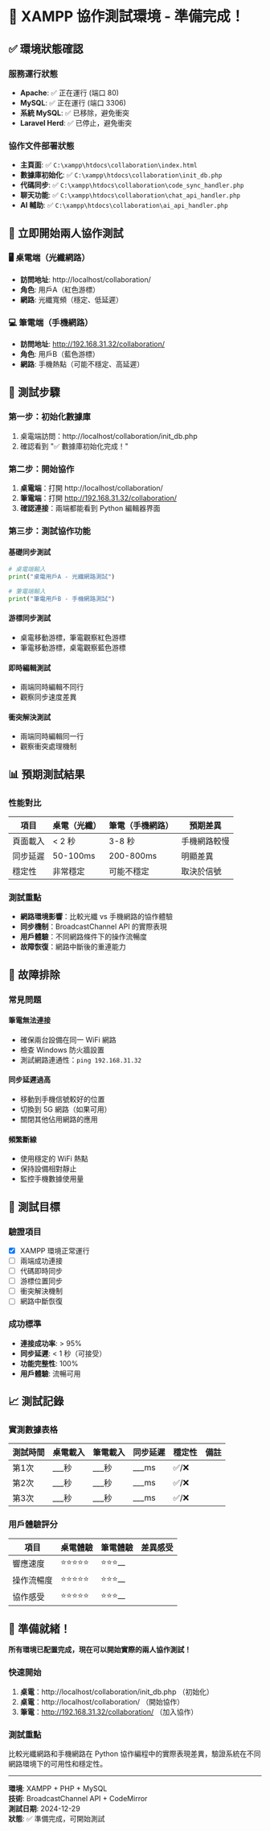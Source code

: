 # 🎉 XAMPP 協作測試環境 - 準備完成！

## ✅ 環境狀態確認

### 服務運行狀態
- **Apache**: ✅ 正在運行 (端口 80)
- **MySQL**: ✅ 正在運行 (端口 3306) 
- **系統 MySQL**: ✅ 已移除，避免衝突
- **Laravel Herd**: ✅ 已停止，避免衝突

### 協作文件部署狀態
- **主頁面**: ✅ `C:\xampp\htdocs\collaboration\index.html`
- **數據庫初始化**: ✅ `C:\xampp\htdocs\collaboration\init_db.php`
- **代碼同步**: ✅ `C:\xampp\htdocs\collaboration\code_sync_handler.php`
- **聊天功能**: ✅ `C:\xampp\htdocs\collaboration\chat_api_handler.php`
- **AI 輔助**: ✅ `C:\xampp\htdocs\collaboration\ai_api_handler.php`

## 🚀 立即開始兩人協作測試

### 🖥️ 桌電端（光纖網路）
- **訪問地址**: http://localhost/collaboration/
- **角色**: 用戶A（紅色游標）
- **網路**: 光纖寬頻（穩定、低延遲）

### 💻 筆電端（手機網路）
- **訪問地址**: http://192.168.31.32/collaboration/
- **角色**: 用戶B（藍色游標）  
- **網路**: 手機熱點（可能不穩定、高延遲）

## 📝 測試步驟

### 第一步：初始化數據庫
1. 桌電端訪問：http://localhost/collaboration/init_db.php
2. 確認看到 "✅ 數據庫初始化完成！"

### 第二步：開始協作
1. **桌電端**：打開 http://localhost/collaboration/
2. **筆電端**：打開 http://192.168.31.32/collaboration/
3. **確認連接**：兩端都能看到 Python 編輯器界面

### 第三步：測試協作功能

#### 基礎同步測試
```python
# 桌電端輸入
print("桌電用戶A - 光纖網路測試")

# 筆電端輸入  
print("筆電用戶B - 手機網路測試")
```

#### 游標同步測試
- 桌電移動游標，筆電觀察紅色游標
- 筆電移動游標，桌電觀察藍色游標

#### 即時編輯測試
- 兩端同時編輯不同行
- 觀察同步速度差異

#### 衝突解決測試
- 兩端同時編輯同一行
- 觀察衝突處理機制

## 📊 預期測試結果

### 性能對比
| 項目 | 桌電（光纖） | 筆電（手機網路） | 預期差異 |
|------|-------------|----------------|---------|
| 頁面載入 | < 2 秒 | 3-8 秒 | 手機網路較慢 |
| 同步延遲 | 50-100ms | 200-800ms | 明顯差異 |
| 穩定性 | 非常穩定 | 可能不穩定 | 取決於信號 |

### 測試重點
- **網路環境影響**：比較光纖 vs 手機網路的協作體驗
- **同步機制**：BroadcastChannel API 的實際表現
- **用戶體驗**：不同網路條件下的操作流暢度
- **故障恢復**：網路中斷後的重連能力

## 🔧 故障排除

### 常見問題

#### 筆電無法連接
- 確保兩台設備在同一 WiFi 網路
- 檢查 Windows 防火牆設置
- 測試網路連通性：`ping 192.168.31.32`

#### 同步延遲過高
- 移動到手機信號較好的位置
- 切換到 5G 網路（如果可用）
- 關閉其他佔用網路的應用

#### 頻繁斷線
- 使用穩定的 WiFi 熱點
- 保持設備相對靜止
- 監控手機數據使用量

## 🎯 測試目標

### 驗證項目
- [x] XAMPP 環境正常運行
- [ ] 兩端成功連接
- [ ] 代碼即時同步
- [ ] 游標位置同步
- [ ] 衝突解決機制
- [ ] 網路中斷恢復

### 成功標準
- **連接成功率**: > 95%
- **同步延遲**: < 1 秒（可接受）
- **功能完整性**: 100%
- **用戶體驗**: 流暢可用

## 📈 測試記錄

### 實測數據表格
| 測試時間 | 桌電載入 | 筆電載入 | 同步延遲 | 穩定性 | 備註 |
|---------|---------|---------|---------|--------|------|
| 第1次 | ___秒 | ___秒 | ___ms | ✅/❌ | |
| 第2次 | ___秒 | ___秒 | ___ms | ✅/❌ | |
| 第3次 | ___秒 | ___秒 | ___ms | ✅/❌ | |

### 用戶體驗評分
| 項目 | 桌電體驗 | 筆電體驗 | 差異感受 |
|------|---------|---------|---------|
| 響應速度 | ⭐⭐⭐⭐⭐ | ⭐⭐⭐__ | |
| 操作流暢度 | ⭐⭐⭐⭐⭐ | ⭐⭐⭐__ | |
| 協作感受 | ⭐⭐⭐⭐⭐ | ⭐⭐⭐__ | |

## 🎉 準備就緒！

**所有環境已配置完成，現在可以開始實際的兩人協作測試！**

### 快速開始
1. **桌電**：http://localhost/collaboration/init_db.php （初始化）
2. **桌電**：http://localhost/collaboration/ （開始協作）
3. **筆電**：http://192.168.31.32/collaboration/ （加入協作）

### 測試重點
比較光纖網路和手機網路在 Python 協作編程中的實際表現差異，驗證系統在不同網路環境下的可用性和穩定性。

---

**環境**: XAMPP + PHP + MySQL  
**技術**: BroadcastChannel API + CodeMirror  
**測試日期**: 2024-12-29  
**狀態**: ✅ 準備完成，可開始測試 